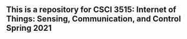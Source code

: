 ## This is a repository for CSCI 3515: Internet of Things: Sensing, Communication, and Control Spring 2021
